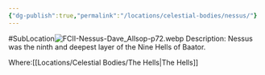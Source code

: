```yaml
---
{"dg-publish":true,"permalink":"/locations/celestial-bodies/nessus/"}
---
```


#SubLocation![FCII-Nessus-Dave_Allsop-p72.webp](/img/user/Images/FCII-Nessus-Dave_Allsop-p72.webp)
Description:
Nessus was the ninth and deepest layer of the Nine Hells of Baator.

Where:[[Locations/Celestial Bodies/The Hells\|The Hells]]